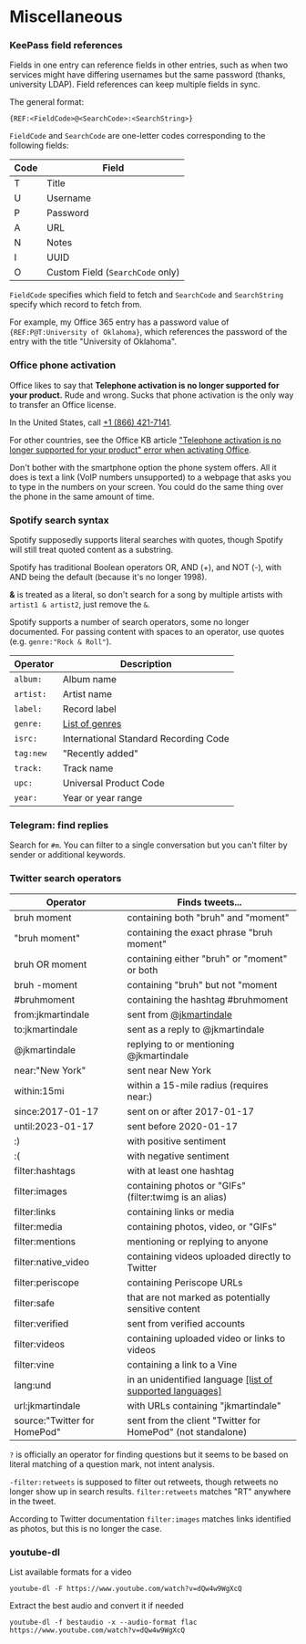 # Miscellaneous

### KeePass field references
Fields in one entry can reference fields in other entries, such as when two services might have differing usernames but the same password (thanks, university LDAP). Field references can keep multiple fields in sync.

The general format:
```
{REF:<FieldCode>@<SearchCode>:<SearchString>}
```

`FieldCode` and `SearchCode` are one-letter codes corresponding to the following fields:

| Code | Field |
| ---- | ----- |
| T    | Title |
| U    | Username |
| P    | Password |
| A    | URL |
| N    | Notes |
| I    | UUID |
| O    | Custom Field (`SearchCode` only) |

`FieldCode` specifies which field to fetch and `SearchCode` and `SearchString` specify which record to fetch from.

For example, my Office 365 entry has a password value of `{REF:P@T:University of Oklahoma}`, which references the password of the entry with the title "University of Oklahoma".

### Office phone activation
Office likes to say that **Telephone activation is no longer supported for your product.** Rude and wrong. Sucks that phone activation is the only way to transfer an Office license.

In the United States, call [+1 (866) 421-7141](tel:+1-866-421-7141).

For other countries, see the Office KB article ["Telephone activation is no longer supported for your product" error when activating Office](https://support.office.com/en-us/article/-telephone-activation-is-no-longer-supported-for-your-product-error-when-activating-office-9b016cd2-0811-4cb3-b896-5a6a13177713).

Don't bother with the smartphone option the phone system offers. All it does is text a link (VoIP numbers unsupported) to a webpage that asks you to type in the numbers on your screen. You could do the same thing over the phone in the same amount of time.

### Spotify search syntax
Spotify supposedly supports literal searches with quotes, though Spotify will still treat quoted content as a substring.

Spotify has traditional Boolean operators OR, AND (+), and NOT (-), with AND being the default (because it's no longer 1998).

**&** is treated as a literal, so don't search for a song by multiple artists with `artist1 & artist2`, just remove the `&`.

Spotify supports a number of search operators, some no longer documented. For passing content with spaces to an operator, use quotes (e.g. `genre:"Rock & Roll"`).

| Operator  | Description |
| --------- | ----------- |
| `album:`  | Album name |
| `artist:` | Artist name |
| `label:`  | Record label |
| `genre:`  | [List of genres](http://everynoise.com/everynoise1d.cgi?scope=all) |
| `isrc:`   | International Standard Recording Code |
| `tag:new` | "Recently added" |
| `track:`  | Track name |
| `upc:`    | Universal Product Code |
| `year:`   | Year or year range |

### Telegram: find replies
Search for `#m`. You can filter to a single conversation but you can't filter by sender or additional keywords.

### Twitter search operators

| Operator | Finds tweets... |
| -------- | --------------- |
| bruh moment | containing both "bruh" and "moment" |
| "bruh moment" | containing the exact phrase "bruh moment" |
| bruh OR moment | containing either "bruh" or "moment" or both |
| bruh -moment | containing "bruh" but not "moment |
| #bruhmoment | containing the hashtag #bruhmoment |
| from:jkmartindale | sent from [@jkmartindale](https://twitter.com/jkmartindale) |
| to:jkmartindale | sent as a reply to @jkmartindale |
| @jkmartindale | replying to or mentioning @jkmartindale |
| near:"New York" | sent near New York |
| within:15mi | within a 15-mile radius (requires near:) |
| since:2017-01-17 | sent on or after 2017-01-17 |
| until:2023-01-17 | sent before 2020-01-17 |
| :) | with positive sentiment |
| :( | with negative sentiment |
| filter:hashtags | with at least one hashtag |
| filter:images | containing photos or "GIFs" (filter:twimg is an alias) |
| filter:links | containing links or media |
| filter:media | containing photos, video, or "GIFs" |
| filter:mentions | mentioning or replying to anyone |
| filter:native_video | containing videos uploaded directly to Twitter |
| filter:periscope | containing Periscope URLs |
| filter:safe | that are not marked as potentially sensitive content |
| filter:verified | sent from verified accounts |
| filter:videos | containing uploaded video or links to videos |
| filter:vine | containing a link to a Vine |
| lang:und | in an unidentified language [[list of supported languages]](https://developer.twitter.com/en/docs/tweets/search/guides/premium-operators) |
| url:jkmartindale | with URLs containing "jkmartindale" |
| source:"Twitter for HomePod" | sent from the client "Twitter for HomePod" (not standalone) |

`?` is officially an operator for finding questions but it seems to be based on literal matching of a question mark, not intent analysis.

`-filter:retweets` is supposed to filter out retweets, though retweets no longer show up in search results. `filter:retweets` matches "RT" anywhere in the tweet.

According to Twitter documentation `filter:images` matches links identified as photos, but this is no longer the case.

### youtube-dl
List available formats for a video
```
youtube-dl -F https://www.youtube.com/watch?v=dQw4w9WgXcQ
```

Extract the best audio and convert it if needed
```
youtube-dl -f bestaudio -x --audio-format flac https://www.youtube.com/watch?v=dQw4w9WgXcQ
```
